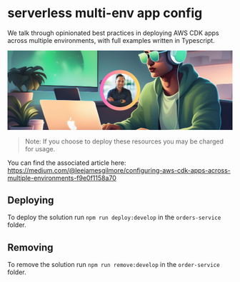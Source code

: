 # serverless multi-env app config

We talk through opinionated best practices in deploying AWS CDK apps across multiple environments, with full examples written in Typescript.

![header](./docs/images/header.png)

> Note: If you choose to deploy these resources you may be charged for usage.

You can find the associated article here: https://medium.com/@leejamesgilmore/configuring-aws-cdk-apps-across-multiple-environments-f9e0f1158a70

## Deploying

To deploy the solution run `npm run deploy:develop` in the `orders-service` folder.

## Removing

To remove the solution run `npm run remove:develop` in the `order-service` folder.
